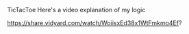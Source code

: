 TicTacToe
Here's a video explanation of my logic

https://share.vidyard.com/watch/WoiisxEd38x1WtFmkmo4Ef?

